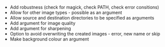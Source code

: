 - Add robustness (check for magick, check PATH, check error consitions)
- Allow for other image types - possible as an argument
- Allow source and destination directories to be specified as arguments
- Add argument for image quality
- Add argument for sharpening
- Option to avoid overwriting the created images - error, new name or skip
- Make background colour an argument
